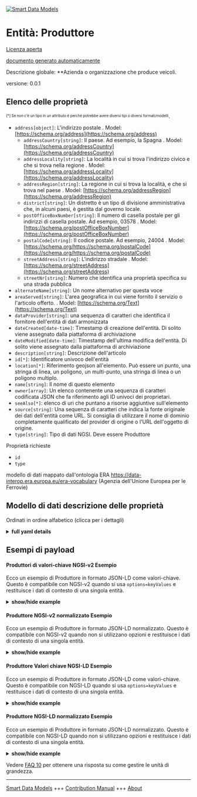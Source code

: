 <!-- 10-Header -->    
[![Smart Data Models](https://smartdatamodels.org/wp-content/uploads/2022/01/SmartDataModels_logo.png "Logo")](https://smartdatamodels.org)    
Entità: Produttore    
==================<!-- /10-Header -->    
<!-- 15-License -->    
[Licenza aperta](https://github.com/smart-data-models//dataModel.ERA/blob/master/Manufacturer/LICENSE.md)    
[documento generato automaticamente](https://docs.google.com/presentation/d/e/2PACX-1vTs-Ng5dIAwkg91oTTUdt8ua7woBXhPnwavZ0FxgR8BsAI_Ek3C5q97Nd94HS8KhP-r_quD4H0fgyt3/pub?start=false&loop=false&delayms=3000#slide=id.gb715ace035_0_60)    
<!-- /15-License -->    
<!-- 20-Description -->    
Descrizione globale: **Azienda o organizzazione che produce veicoli.    
versione: 0.0.1    
<!-- /20-Description -->    
<!-- 30-PropertiesList -->    
## Elenco delle proprietà    
<sup><sub>[*] Se non c'è un tipo in un attributo è perché potrebbe avere diversi tipi o diversi formati/modelli</sub></sup>.    
- `address[object]`: L'indirizzo postale  . Model: [https://schema.org/address](https://schema.org/address)	- `addressCountry[string]`: Il paese. Ad esempio, la Spagna  . Model: [https://schema.org/addressCountry](https://schema.org/addressCountry)    
	- `addressLocality[string]`: La località in cui si trova l'indirizzo civico e che si trova nella regione  . Model: [https://schema.org/addressLocality](https://schema.org/addressLocality)    
	- `addressRegion[string]`: La regione in cui si trova la località, e che si trova nel paese  . Model: [https://schema.org/addressRegion](https://schema.org/addressRegion)    
	- `district[string]`: Un distretto è un tipo di divisione amministrativa che, in alcuni paesi, è gestita dal governo locale.      
	- `postOfficeBoxNumber[string]`: Il numero di casella postale per gli indirizzi di casella postale. Ad esempio, 03578  . Model: [https://schema.org/postOfficeBoxNumber](https://schema.org/postOfficeBoxNumber)    
	- `postalCode[string]`: Il codice postale. Ad esempio, 24004  . Model: [https://schema.org/https://schema.org/postalCode](https://schema.org/https://schema.org/postalCode)    
	- `streetAddress[string]`: L'indirizzo stradale  . Model: [https://schema.org/streetAddress](https://schema.org/streetAddress)    
	- `streetNr[string]`: Numero che identifica una proprietà specifica su una strada pubblica      
- `alternateName[string]`: Un nome alternativo per questa voce  - `areaServed[string]`: L'area geografica in cui viene fornito il servizio o l'articolo offerto.  . Model: [https://schema.org/Text](https://schema.org/Text)- `dataProvider[string]`: una sequenza di caratteri che identifica il fornitore dell'entità di dati armonizzata  - `dateCreated[date-time]`: Timestamp di creazione dell'entità. Di solito viene assegnato dalla piattaforma di archiviazione  - `dateModified[date-time]`: Timestamp dell'ultima modifica dell'entità. Di solito viene assegnato dalla piattaforma di archiviazione  - `description[string]`: Descrizione dell'articolo  - `id[*]`: Identificatore univoco dell'entità  - `location[*]`: Riferimento geojson all'elemento. Può essere un punto, una stringa di linea, un poligono, un multi-punto, una stringa di linea o un poligono multiplo.  - `name[string]`: Il nome di questo elemento  - `owner[array]`: Un elenco contenente una sequenza di caratteri codificata JSON che fa riferimento agli ID univoci dei proprietari.  - `seeAlso[*]`: elenco di uri che puntano a risorse aggiuntive sull'elemento  - `source[string]`: Una sequenza di caratteri che indica la fonte originale dei dati dell'entità come URL. Si consiglia di utilizzare il nome di dominio completamente qualificato del provider di origine o l'URL dell'oggetto di origine.  - `type[string]`: Tipo di dati NGSI. Deve essere Produttore  <!-- /30-PropertiesList -->    
<!-- 35-RequiredProperties -->    
Proprietà richieste    
- `id`  - `type`  <!-- /35-RequiredProperties -->    
<!-- 40-RequiredProperties -->    
modello di dati mappato dall'ontologia ERA https://data-interop.era.europa.eu/era-vocabulary (Agenzia dell'Unione Europea per le Ferrovie)    
<!-- /40-RequiredProperties -->    
<!-- 50-DataModelHeader -->    
## Modello di dati descrizione delle proprietà    
Ordinati in ordine alfabetico (clicca per i dettagli)    
<!-- /50-DataModelHeader -->    
<!-- 60-ModelYaml -->    
<details><summary><strong>full yaml details</strong></summary>      
```yaml    
Manufacturer:      
  description: A company or organization that manufactures vehicles.      
  properties:      
    address:      
      description: The mailing address      
      properties:      
        addressCountry:      
          description: 'The country. For example, Spain'      
          type: string      
          x-ngsi:      
            model: https://schema.org/addressCountry      
            type: Property      
        addressLocality:      
          description: 'The locality in which the street address is, and which is in the region'      
          type: string      
          x-ngsi:      
            model: https://schema.org/addressLocality      
            type: Property      
        addressRegion:      
          description: 'The region in which the locality is, and which is in the country'      
          type: string      
          x-ngsi:      
            model: https://schema.org/addressRegion      
            type: Property      
        district:      
          description: 'A district is a type of administrative division that, in some countries, is managed by the local government'      
          type: string      
          x-ngsi:      
            type: Property      
        postOfficeBoxNumber:      
          description: 'The post office box number for PO box addresses. For example, 03578'      
          type: string      
          x-ngsi:      
            model: https://schema.org/postOfficeBoxNumber      
            type: Property      
        postalCode:      
          description: 'The postal code. For example, 24004'      
          type: string      
          x-ngsi:      
            model: https://schema.org/https://schema.org/postalCode      
            type: Property      
        streetAddress:      
          description: The street address      
          type: string      
          x-ngsi:      
            model: https://schema.org/streetAddress      
            type: Property      
        streetNr:      
          description: Number identifying a specific property on a public street      
          type: string      
          x-ngsi:      
            type: Property      
      type: object      
      x-ngsi:      
        model: https://schema.org/address      
        type: Property      
    alternateName:      
      description: An alternative name for this item      
      type: string      
      x-ngsi:      
        type: Property      
    areaServed:      
      description: The geographic area where a service or offered item is provided      
      type: string      
      x-ngsi:      
        model: https://schema.org/Text      
        type: Property      
    dataProvider:      
      description: A sequence of characters identifying the provider of the harmonised data entity      
      type: string      
      x-ngsi:      
        type: Property      
    dateCreated:      
      description: Entity creation timestamp. This will usually be allocated by the storage platform      
      format: date-time      
      type: string      
      x-ngsi:      
        type: Property      
    dateModified:      
      description: Timestamp of the last modification of the entity. This will usually be allocated by the storage platform      
      format: date-time      
      type: string      
      x-ngsi:      
        type: Property      
    description:      
      description: A description of this item      
      type: string      
      x-ngsi:      
        type: Property      
    id:      
      anyOf:      
        - description: Identifier format of any NGSI entity      
          maxLength: 256      
          minLength: 1      
          pattern: ^[\w\-\.\{\}\$\+\*\[\]`|~^@!,:\\]+$      
          type: string      
          x-ngsi:      
            type: Property      
        - description: Identifier format of any NGSI entity      
          format: uri      
          type: string      
          x-ngsi:      
            type: Property      
      description: Unique identifier of the entity      
      x-ngsi:      
        type: Property      
    location:      
      description: 'Geojson reference to the item. It can be Point, LineString, Polygon, MultiPoint, MultiLineString or MultiPolygon'      
      oneOf:      
        - description: Geojson reference to the item. Point      
          properties:      
            bbox:      
              items:      
                type: number      
              minItems: 4      
              type: array      
            coordinates:      
              items:      
                type: number      
              minItems: 2      
              type: array      
            type:      
              enum:      
                - Point      
              type: string      
          required:      
            - type      
            - coordinates      
          title: GeoJSON Point      
          type: object      
          x-ngsi:      
            type: GeoProperty      
        - description: Geojson reference to the item. LineString      
          properties:      
            bbox:      
              items:      
                type: number      
              minItems: 4      
              type: array      
            coordinates:      
              items:      
                items:      
                  type: number      
                minItems: 2      
                type: array      
              minItems: 2      
              type: array      
            type:      
              enum:      
                - LineString      
              type: string      
          required:      
            - type      
            - coordinates      
          title: GeoJSON LineString      
          type: object      
          x-ngsi:      
            type: GeoProperty      
        - description: Geojson reference to the item. Polygon      
          properties:      
            bbox:      
              items:      
                type: number      
              minItems: 4      
              type: array      
            coordinates:      
              items:      
                items:      
                  items:      
                    type: number      
                  minItems: 2      
                  type: array      
                minItems: 4      
                type: array      
              type: array      
            type:      
              enum:      
                - Polygon      
              type: string      
          required:      
            - type      
            - coordinates      
          title: GeoJSON Polygon      
          type: object      
          x-ngsi:      
            type: GeoProperty      
        - description: Geojson reference to the item. MultiPoint      
          properties:      
            bbox:      
              items:      
                type: number      
              minItems: 4      
              type: array      
            coordinates:      
              items:      
                items:      
                  type: number      
                minItems: 2      
                type: array      
              type: array      
            type:      
              enum:      
                - MultiPoint      
              type: string      
          required:      
            - type      
            - coordinates      
          title: GeoJSON MultiPoint      
          type: object      
          x-ngsi:      
            type: GeoProperty      
        - description: Geojson reference to the item. MultiLineString      
          properties:      
            bbox:      
              items:      
                type: number      
              minItems: 4      
              type: array      
            coordinates:      
              items:      
                items:      
                  items:      
                    type: number      
                  minItems: 2      
                  type: array      
                minItems: 2      
                type: array      
              type: array      
            type:      
              enum:      
                - MultiLineString      
              type: string      
          required:      
            - type      
            - coordinates      
          title: GeoJSON MultiLineString      
          type: object      
          x-ngsi:      
            type: GeoProperty      
        - description: Geojson reference to the item. MultiLineString      
          properties:      
            bbox:      
              items:      
                type: number      
              minItems: 4      
              type: array      
            coordinates:      
              items:      
                items:      
                  items:      
                    items:      
                      type: number      
                    minItems: 2      
                    type: array      
                  minItems: 4      
                  type: array      
                type: array      
              type: array      
            type:      
              enum:      
                - MultiPolygon      
              type: string      
          required:      
            - type      
            - coordinates      
          title: GeoJSON MultiPolygon      
          type: object      
          x-ngsi:      
            type: GeoProperty      
      x-ngsi:      
        type: GeoProperty      
    name:      
      description: The name of this item      
      type: string      
      x-ngsi:      
        type: Property      
    owner:      
      description: A List containing a JSON encoded sequence of characters referencing the unique Ids of the owner(s)      
      items:      
        anyOf:      
          - description: Identifier format of any NGSI entity      
            maxLength: 256      
            minLength: 1      
            pattern: ^[\w\-\.\{\}\$\+\*\[\]`|~^@!,:\\]+$      
            type: string      
            x-ngsi:      
              type: Property      
          - description: Identifier format of any NGSI entity      
            format: uri      
            type: string      
            x-ngsi:      
              type: Property      
        description: Unique identifier of the entity      
        x-ngsi:      
          type: Property      
      type: array      
      x-ngsi:      
        type: Property      
    seeAlso:      
      description: list of uri pointing to additional resources about the item      
      oneOf:      
        - items:      
            format: uri      
            type: string      
          minItems: 1      
          type: array      
        - format: uri      
          type: string      
      x-ngsi:      
        type: Property      
    source:      
      description: 'A sequence of characters giving the original source of the entity data as a URL. Recommended to be the fully qualified domain name of the source provider, or the URL to the source object'      
      type: string      
      x-ngsi:      
        type: Property      
    type:      
      description: NGSI data type. It has to be Manufacturer      
      enum:      
        - Manufacturer      
      type: string      
      x-ngsi:      
        type: Property      
  required:      
    - id      
    - type      
  type: object      
  x-derived-from: http://data.europa.eu/949/Manufacturer      
  x-disclaimer: 'Redistribution and use in source and binary forms, with or without modification, are permitted  provided that the license conditions are met. Copyleft (c) 2023 Contributors to Smart Data Models Program'      
  x-license-url: https://github.com/smart-data-models/dataModel.ERA/blob/master/Manufacturer/LICENSE.md      
  x-model-schema: https://smart-data-models.github.io/dataModel.ERA/Certificate/schema.json      
  x-model-tags: 'ERA vocabulary, railway, train'      
  x-version: 0.0.1      
```    
</details>      
<!-- /60-ModelYaml -->    
<!-- 70-MiddleNotes -->    
<!-- /70-MiddleNotes -->    
<!-- 80-Examples -->    
## Esempi di payload    
#### Produttori di valori-chiave NGSI-v2 Esempio    
Ecco un esempio di Produttore in formato JSON-LD come valori-chiave. Questo è compatibile con NGSI-v2 quando si usa `options=keyValues` e restituisce i dati di contesto di una singola entità.    
<details><summary><strong>show/hide example</strong></summary>      
```json  
{  
  "id": "urn:ngsi-ld:Manufacturer:id:VOTT:26597132",  
  "dateCreated": "1999-05-25T21:10:20Z",  
  "dateModified": "1981-08-05T14:31:51Z",  
  "source": "Each low class pretty ball. Heavy Mrs only strategy. Like reduce man security.",  
  "name": "Six store sor",  
  "alternateName": "Expert maintain actually goal. Bank cul",  
  "description": "Wha",  
  "dataProvider": "Market small also far they measure consumer.",  
  "owner": [  
    "urn:ngsi-ld:Manufacturer:items:HBYI:32485482",  
    "urn:ngsi-ld:Manufacturer:items:OBGX:52905874"  
  ],  
  "seeAlso": [  
    "urn:ngsi-ld:Manufacturer:items:UMRJ:07396067"  
  ],  
  "location": {  
    "type": "Point",  
    "coordinates": [  
      -7.7970405,  
      -90.393951  
    ]  
  },  
  "address": {  
    "streetAddress": "Goal feel cultural race officer. Future table pay. Grow letter though all type century ",  
    "addressLocality": "Shoulder hold leader hospital since sometimes.",  
    "addressRegion": "Type attorney chance father adult raise. Society author probably.",  
    "addressCountry": "Minute tax really road six.",  
    "postalCode": "Anything wife easy maintain. Hair budget sea significant. Particularly weight anything three feel second.",  
    "postOfficeBoxNumber": "Speech Democrat most life fine my.",  
    "streetNr": "Age court anyone less your. Wear camera responsibility ski",  
    "district": "Involve mention her pr"  
  },  
  "areaServed": "By there since Congress themselves girl everyone. Nature grow important yes.",  
  "type": "Manufacturer"  
}  
```  
</details>    
#### Produttore NGSI-v2 normalizzato Esempio    
Ecco un esempio di Produttore in formato JSON-LD normalizzato. Questo è compatibile con NGSI-v2 quando non si utilizzano opzioni e restituisce i dati di contesto di una singola entità.    
<details><summary><strong>show/hide example</strong></summary>      
```json  
{  
  "id": "urn:ngsi-ld:Manufacturer:id:VOTT:26597132",  
  "dateCreated": {  
    "type": "DateTime",  
    "value": "1999-05-25T21:10:20Z"  
  },  
  "dateModified": {  
    "type": "DateTime",  
    "value": "1981-08-05T14:31:51Z"  
  },  
  "source": {  
    "type": "Text",  
    "value": "Each low class pretty ball. Heavy Mrs only strategy. Like reduce man security."  
  },  
  "name": {  
    "type": "Text",  
    "value": "Six store sor"  
  },  
  "alternateName": {  
    "type": "Text",  
    "value": "Expert maintain actually goal. Bank cul"  
  },  
  "description": {  
    "type": "Text",  
    "value": "Wha"  
  },  
  "dataProvider": {  
    "type": "Text",  
    "value": "Market small also far they measure consumer."  
  },  
  "owner": {  
    "type": "StructuredValue",  
    "value": [  
      "urn:ngsi-ld:Manufacturer:items:HBYI:32485482",  
      "urn:ngsi-ld:Manufacturer:items:OBGX:52905874"  
    ]  
  },  
  "seeAlso": {  
    "type": "StructuredValue",  
    "value": [  
      "urn:ngsi-ld:Manufacturer:items:UMRJ:07396067"  
    ]  
  },  
  "location": {  
    "type": "geo:json",  
    "value": {  
      "type": "Point",  
      "coordinates": [  
        -7.7970405,  
        -90.393951  
      ]  
    }  
  },  
  "address": {  
    "type": "StructuredValue",  
    "value": {  
      "streetAddress": "Goal feel cultural race officer. Future table pay. Grow letter though all type century ",  
      "addressLocality": "Shoulder hold leader hospital since sometimes.",  
      "addressRegion": "Type attorney chance father adult raise. Society author probably.",  
      "addressCountry": "Minute tax really road six.",  
      "postalCode": "Anything wife easy maintain. Hair budget sea significant. Particularly weight anything three feel second.",  
      "postOfficeBoxNumber": "Speech Democrat most life fine my.",  
      "streetNr": "Age court anyone less your. Wear camera responsibility ski",  
      "district": "Involve mention her pr"  
    }  
  },  
  "areaServed": {  
    "type": "Text",  
    "value": "By there since Congress themselves girl everyone. Nature grow important yes."  
  },  
  "type": "Manufacturer"  
}  
```  
</details>    
#### Produttore Valori chiave NGSI-LD Esempio    
Ecco un esempio di Produttore in formato JSON-LD come valori-chiave. Questo è compatibile con NGSI-LD quando si usa `options=keyValues` e restituisce i dati di contesto di una singola entità.    
<details><summary><strong>show/hide example</strong></summary>      
```json  
{  
  "id": "urn:ngsi-ld:Manufacturer:id:VOTT:26597132",  
  "dateCreated": "1999-05-25T21:10:20Z",  
  "dateModified": "1981-08-05T14:31:51Z",  
  "source": "Each low class pretty ball. Heavy Mrs only strategy. Like reduce man security.",  
  "name": "Six store sor",  
  "alternateName": "Expert maintain actually goal. Bank cul",  
  "description": "Wha",  
  "dataProvider": "Market small also far they measure consumer.",  
  "owner": [  
    "urn:ngsi-ld:Manufacturer:items:HBYI:32485482",  
    "urn:ngsi-ld:Manufacturer:items:OBGX:52905874"  
  ],  
  "seeAlso": [  
    "urn:ngsi-ld:Manufacturer:items:UMRJ:07396067"  
  ],  
  "location": {  
    "type": "Point",  
    "coordinates": [  
      -7.7970405,  
      -90.393951  
    ]  
  },  
  "address": {  
    "streetAddress": "Goal feel cultural race officer. Future table pay. Grow letter though all type century ",  
    "addressLocality": "Shoulder hold leader hospital since sometimes.",  
    "addressRegion": "Type attorney chance father adult raise. Society author probably.",  
    "addressCountry": "Minute tax really road six.",  
    "postalCode": "Anything wife easy maintain. Hair budget sea significant. Particularly weight anything three feel second.",  
    "postOfficeBoxNumber": "Speech Democrat most life fine my.",  
    "streetNr": "Age court anyone less your. Wear camera responsibility ski",  
    "district": "Involve mention her pr"  
  },  
  "areaServed": "By there since Congress themselves girl everyone. Nature grow important yes.",  
  "type": "Manufacturer",  
  "@context": [  
    "https://raw.githubusercontent.com/smart-data-models/dataModel.ERA/master/context.jsonld"  
  ]  
}  
```  
</details>    
#### Produttore NGSI-LD normalizzato Esempio    
Ecco un esempio di Produttore in formato JSON-LD normalizzato. Questo è compatibile con NGSI-LD quando non si utilizzano opzioni e restituisce i dati di contesto di una singola entità.    
<details><summary><strong>show/hide example</strong></summary>      
```json  
{  
  "id": "urn:ngsi-ld:Manufacturer:id:YVMH:41957963",  
  "dateCreated": {  
    "type": "Property",  
    "value": {  
      "@type": "DateTime",  
      "@value": "2022-03-24T09:32:35Z"  
    }  
  },  
  "dateModified": {  
    "type": "Property",  
    "value": {  
      "@type": "DateTime",  
      "@value": "1988-09-15T15:09:48Z"  
    }  
  },  
  "source": {  
    "type": "Property",  
    "value": "With human sound stock. Hundred note morning then compare process music red. Describe as try organization light high."  
  },  
  "name": {  
    "type": "Property",  
    "value": "Newspaper huge dinner later. Wide democratic near product loss. Live own way employee local exactly far. Defense day benefit out."  
  },  
  "alternateName": {  
    "type": "Property",  
    "value": "Goal bl"  
  },  
  "description": {  
    "type": "Property",  
    "value": "History agency occur drop. Consider cold any defense nice cause. Study spring company step."  
  },  
  "dataProvider": {  
    "type": "Property",  
    "value": "Prevent knowledge station turn modern energy. Hundred ok morn"  
  },  
  "owner": {  
    "type": "Property",  
    "value": [  
      "urn:ngsi-ld:Manufacturer:items:OYJB:95943841",  
      "urn:ngsi-ld:Manufacturer:items:KFIM:77965610"  
    ]  
  },  
  "seeAlso": {  
    "type": "Property",  
    "value": [  
      "urn:ngsi-ld:Manufacturer:items:MEPT:90382167"  
    ]  
  },  
  "location": {  
    "type": "Property",  
    "value": {  
      "type": "Point",  
      "coordinates": [  
        -29.2915185,  
        -116.219785  
      ]  
    }  
  },  
  "address": {  
    "type": "Property",  
    "value": {  
      "streetAddress": "Unit anything much kind attorney. A huge talk receive.",  
      "addressLocality": "Sign operation moment establish laugh. Everybody skill where catch theory. Child later some pretty military.",  
      "addressRegion": "See him total language know. Audience discover responsibility young experience.",  
      "addressCountry": "Through situation laugh others energy particu",  
      "postalCode": "Top firm service. Program system skin should may for police.",  
      "postOfficeBoxNumber": "Well look firm option prepare education. Teacher police turn Democrat.",  
      "streetNr": "Feeling glass century hotel fire which. Old on necessary style article technology know. Air return health method.",  
      "district": "Ability garden behavior keep exactly. Clearly treat type expect bed near."  
    }  
  },  
  "areaServed": {  
    "type": "Property",  
    "value": "Real purpose memory rule. Economy responsibility building rather. Project glass throughout final oil specific."  
  },  
  "type": "Manufacturer",  
  "@context": [  
    "https://raw.githubusercontent.com/smart-data-models/dataModel.ERA/master/context.jsonld"  
  ]  
}  
```  
</details><!-- /80-Examples -->    
<!-- 90-FooterNotes -->    
<!-- /90-FooterNotes -->    
<!-- 95-Units -->    
Vedere [FAQ 10](https://smartdatamodels.org/index.php/faqs/) per ottenere una risposta su come gestire le unità di grandezza.    
<!-- /95-Units -->    
<!-- 97-LastFooter -->    
---    
[Smart Data Models](https://smartdatamodels.org) +++ [Contribution Manual](https://bit.ly/contribution_manual) +++ [About](https://bit.ly/Introduction_SDM)<!-- /97-LastFooter -->    
